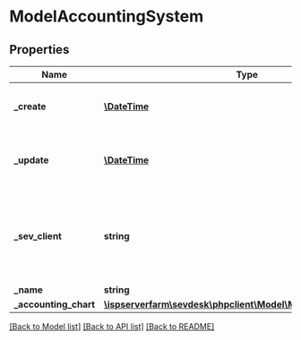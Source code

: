 # ModelAccountingSystem

## Properties
Name | Type | Description | Notes
------------ | ------------- | ------------- | -------------
**_create** | [**\DateTime**](\DateTime.md) | creation date of the accounting system | [optional] 
**_update** | [**\DateTime**](\DateTime.md) | date the accounting system was last updated | [optional] 
**_sev_client** | **string** | sevClient is the unique id every customer has and is used in nearly all operations | [optional] 
**_name** | **string** |  | [optional] 
**_accounting_chart** | [**\ispserverfarm\sevdesk\phpclient\Model\ModelAccountingChart**](ModelAccountingChart.md) |  | [optional] 

[[Back to Model list]](../README.md#documentation-for-models) [[Back to API list]](../README.md#documentation-for-api-endpoints) [[Back to README]](../README.md)


